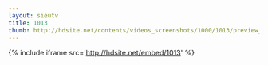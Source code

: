 ```yaml
---
layout: sieutv
title: 1013
thumb: http://hdsite.net/contents/videos_screenshots/1000/1013/preview_360p.mp4.jpg
---
```

{% include iframe src='http://hdsite.net/embed/1013' %}
 
